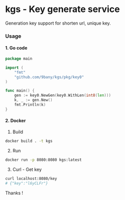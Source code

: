 # kgs - Key generate service

Generation key support for shorten url, unique key.

### Usage 
#### 1. Go code
```go
package main

import (
	"fmt"
	"github.com/9bany/kgs/pkg/key0"
)

func main() {
	gen := key0.NewGen(key0.WithLen(int8(len)))
	k, _ := gen.New()
    fmt.Println(k)
}

```
#### 2. Docker

1. Build
```sh
docker build . -t kgs
```
2. Run
```sh
docker run -p 8080:8080 kgs:latest
```
3. Curl - Get key
```sh
curl localhost:8080/key
# {"key":"l6yCLFr"}
```
Thanks !